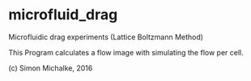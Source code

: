 # microfluid_drag
Microfluidic drag experiments (Lattice Boltzmann Method)

This Program calculates a flow image with simulating the flow per cell.

(c) Simon Michalke, 2016
